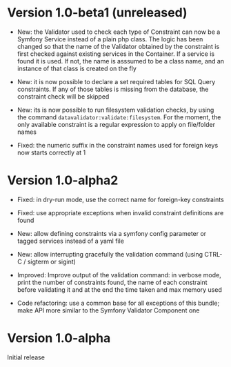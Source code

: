Version 1.0-beta1 (unreleased)
==============================

- New: the Validator used to check each type of Constraint can now be a Symfony Service instead of a plain php class.
  The logic has been changed so that the name of the Validator obtained by the constraint is first checked against
  existing services in the Container. If a service is found it is used. If not, the name is asssumed to be a class
  name, and an instance of that class is created on the fly

- New: it is now possible to declare a set required tables for SQL Query constraints. If any of those tables is missing
  from the database, the constraint check will be skipped

- New: its is now possible to run filesystem validation checks, by using the command `datavalidator:validate:filesystem`.
  For the moment, the only available constraint is a regular expression to apply on file/folder names

- Fixed: the numeric suffix in the constraint names used for foreign keys now starts correctly at 1


Version 1.0-alpha2
==================

- Fixed: in dry-run mode, use the correct name for foreign-key constraints

- Fixed: use appropriate exceptions when invalid constraint definitions are found

- New: allow defining constraints via a symfony config parameter or tagged services instead of a yaml file

- New: allow interrupting gracefully the validation command (using CTRL-C / sigterm or sigint)

- Improved: Improve output of the validation command: in verbose mode, print the number of constraints found, the name
  of each constraint before validating it and at the end the time taken and max memory used

- Code refactoring: use a common base for all exceptions of this bundle; make API more similar to the Symfony Validator
  Component one


Version 1.0-alpha
=================

Initial release
